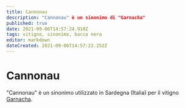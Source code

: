 ```yaml
---
title: Cannonau
description: "Cannonau" è un sinonimo di "Garnacha"
published: true
date: 2021-09-06T14:57:24.910Z
tags: vitigno, sinonimo, bacca nera
editor: markdown
dateCreated: 2021-09-06T14:57:22.252Z
---
```


# Cannonau
"Cannonau" è un sinonimo utilizzato in Sardegna (Italia) per il vitigno [Garnacha](/vitigni/bacca-nera/Garnacha).